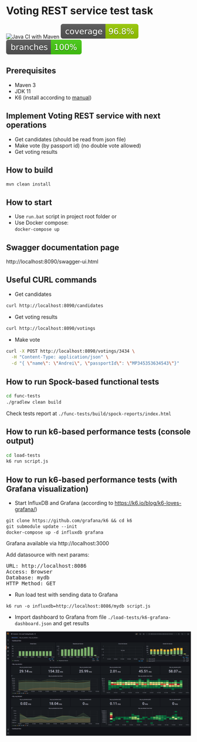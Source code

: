 
# Voting REST service test task
![Java CI with Maven](https://github.com/andrei-punko/voting-service/workflows/Java%20CI%20with%20Maven/badge.svg)
[![Coverage](.github/badges/jacoco.svg)](https://github.com/andrei-punko/voting-service/actions/workflows/maven.yml)
[![Branches](.github/badges/branches.svg)](https://github.com/andrei-punko/voting-service/actions/workflows/maven.yml)

## Prerequisites
- Maven 3
- JDK 11
- K6 (install according to [manual](https://k6.io/docs/getting-started/installation))

## Implement Voting REST service with next operations
- Get candidates (should be read from json file)
- Make vote (by passport id) (no double vote allowed)
- Get voting results


## How to build
    mvn clean install

## How to start
- Use `run.bat` script in project root folder or
- Use Docker compose:  
  `docker-compose up`

## Swagger documentation page
http://localhost:8090/swagger-ui.html

## Useful CURL commands
- Get candidates
```bash
curl http://localhost:8090/candidates
```

- Get voting results
```bash
curl http://localhost:8090/votings
```

- Make vote
```bash
curl -X POST http://localhost:8090/votings/3434 \
  -H "Content-Type: application/json" \
  -d "{ \"name\": \"Andrei\", \"passportId\": \"MP345353634543\"}"
```

## How to run Spock-based functional tests
```bash
cd func-tests
./gradlew clean build
```

Check tests report at `./func-tests/build/spock-reports/index.html`

## How to run k6-based performance tests (console output)

```bash
cd load-tests
k6 run script.js
```

## How to run k6-based performance tests (with Grafana visualization)

* Start InfluxDB and Grafana (according to https://k6.io/blog/k6-loves-grafana/)
```
git clone https://github.com/grafana/k6 && cd k6
git submodule update --init
docker-compose up -d influxdb grafana
```
Grafana available via http://localhost:3000

Add datasource with next params:
<pre>
URL: http://localhost:8086
Access: Browser
Database: mydb
HTTP Method: GET
</pre>

* Run load test with sending data to Grafana
```
k6 run -o influxdb=http://localhost:8086/mydb script.js
```

* Import dashboard to Grafana from file `./load-tests/k6-grafana-dashboard.json` and get results  

![K6 Grafana dashboard](./load-tests/k6-grafana-dashboard.png)
